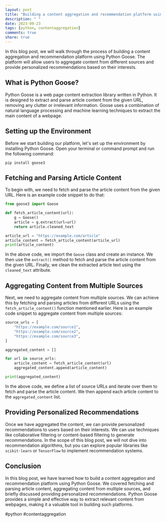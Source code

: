```yaml
---
layout: post
title: "Building a content aggregation and recommendation platform using Python Goose"
description: " "
date: 2023-09-23
tags: [python, contentaggregation]
comments: true
share: true
---
```


In this blog post, we will walk through the process of building a content aggregation and recommendation platform using Python Goose. The platform will allow users to aggregate content from different sources and provide personalized recommendations based on their interests.

## What is Python Goose?

Python Goose is a web page content extraction library written in Python. It is designed to extract and parse article content from the given URL, removing any clutter or irrelevant information. Goose uses a combination of natural language processing and machine learning techniques to extract the main content of a webpage.

## Setting up the Environment

Before we start building our platform, let's set up the environment by installing Python Goose. Open your terminal or command prompt and run the following command:

```
pip install goose3
```

## Fetching and Parsing Article Content

To begin with, we need to fetch and parse the article content from the given URL. Here is an example code snippet to do that:

```python
from goose3 import Goose

def fetch_article_content(url):
    g = Goose()
    article = g.extract(url=url)
    return article.cleaned_text

article_url = "https://example.com/article"
article_content = fetch_article_content(article_url)
print(article_content)
```

In the above code, we import the `Goose` class and create an instance. We then use the `extract()` method to fetch and parse the article content from the given URL. Finally, we clean the extracted article text using the `cleaned_text` attribute.

## Aggregating Content from Multiple Sources

Next, we need to aggregate content from multiple sources. We can achieve this by fetching and parsing articles from different URLs using the `fetch_article_content()` function mentioned earlier. Here is an example code snippet to aggregate content from multiple sources:

```python
source_urls = [
    "https://example.com/source1",
    "https://example.com/source2",
    "https://example.com/source3",
]

aggregated_content = []

for url in source_urls:
    article_content = fetch_article_content(url)
    aggregated_content.append(article_content)

print(aggregated_content)
```

In the above code, we define a list of source URLs and iterate over them to fetch and parse the article content. We then append each article content to the `aggregated_content` list.

## Providing Personalized Recommendations

Once we have aggregated the content, we can provide personalized recommendations to users based on their interests. We can use techniques like collaborative filtering or content-based filtering to generate recommendations. In the scope of this blog post, we will not dive into recommendation algorithms, but you can explore popular libraries like `scikit-learn` or `TensorFlow` to implement recommendation systems.

## Conclusion

In this blog post, we have learned how to build a content aggregation and recommendation platform using Python Goose. We covered fetching and parsing article content, aggregating content from multiple sources, and briefly discussed providing personalized recommendations. Python Goose provides a simple and effective way to extract relevant content from webpages, making it a valuable tool in building such platforms.

#python #contentaggregation